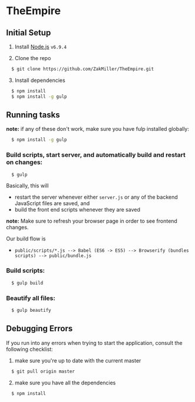 # TheEmpire

## Initial Setup
1. Install [Node.js](https://nodejs.org/dist/v6.9.4/node-v6.9.4-x64.msi) `v6.9.4`

2. Clone the repo
  ``` sh
    $ git clone https://github.com/ZakMiller/TheEmpire.git
  ```

3. Install dependencies
  ``` sh
    $ npm install
    $ npm install -g gulp
  ```

## Running tasks
**note:** if any of these don't work, make sure you have fulp installed globally:
``` sh
  $ npm install -g gulp
```
### Build scripts, start server, and automatically build and restart on changes:
``` sh
  $ gulp
```
Basically, this will
- restart the server whenever either `server.js` or any of the backend JavaScript files are saved, and
- build the front end scripts whenever they are saved

**note:** Make sure to refresh your browser page in order to see frontend changes.

Our build flow is
- `public/scripts/*.js --> Babel (ES6 -> ES5) --> Browserify (bundles scripts) --> public/bundle.js`

### Build scripts:
``` sh
  $ gulp build
```

### Beautify all files:
``` sh
  $ gulp beautify
```

## Debugging Errors
If you run into any errors when trying to start the application, consult the following checklist:

1. make sure you're up to date with the current master
  ``` sh
    $ git pull origin master
  ```

2. make sure you have all the dependencies
  ``` sh
    $ npm install
  ```
